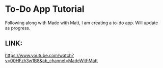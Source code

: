 # To-Do App Tutorial

Following along with Made with Matt, I am creating a to-do app. Will update as progress.

## LINK:

https://www.youtube.com/watch?v=00HFzh3w1B8&ab_channel=MadeWithMatt
